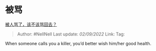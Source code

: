 # 被骂
[被人骂了，该不该骂回去？](https://www.zhihu.com/question/303505212/answer/2647655023)

> Author: #NellNell 
> Last update: *02/09/2022* 
> Link: 
> Tag: 

When someone calls you a killer, you’d better wish him/her good health.